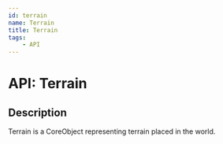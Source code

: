```yaml
---
id: terrain
name: Terrain
title: Terrain
tags:
    - API
---
```


# API: Terrain

## Description

Terrain is a CoreObject representing terrain placed in the world.
